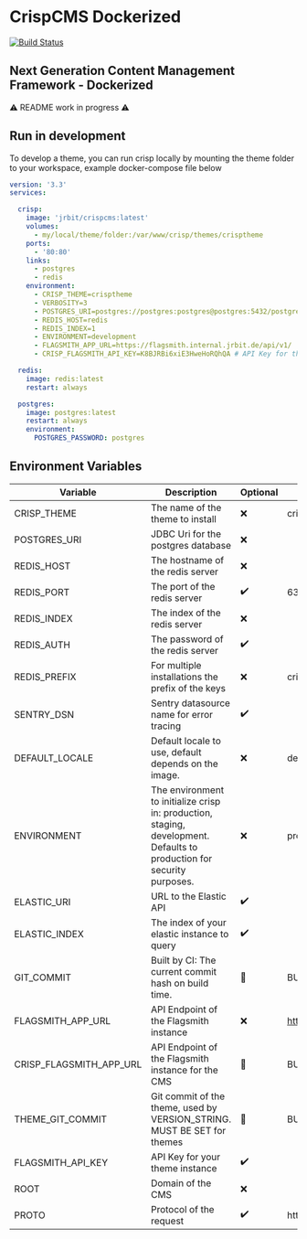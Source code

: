 # CrispCMS Dockerized

[![Build Status](https://ci.internal.jrbit.de/api/badges/crispcms/core/status.svg)](https://ci.internal.jrbit.de/crispcms/core)

<h2>Next Generation Content Management Framework - Dockerized</h2>

⚠️ README work in progress ⚠️

## Run in development

To develop a theme, you can run crisp locally by mounting the theme folder to your workspace, example docker-compose file below

```yaml
version: '3.3'
services:

  crisp:
    image: 'jrbit/crispcms:latest'
    volumes:
      - my/local/theme/folder:/var/www/crisp/themes/crisptheme
    ports:
      - '80:80'
    links:
      - postgres
      - redis
    environment:
      - CRISP_THEME=crisptheme
      - VERBOSITY=3
      - POSTGRES_URI=postgres://postgres:postgres@postgres:5432/postgres
      - REDIS_HOST=redis
      - REDIS_INDEX=1
      - ENVIRONMENT=development
      - FLAGSMITH_APP_URL=https://flagsmith.internal.jrbit.de/api/v1/
      - CRISP_FLAGSMITH_API_KEY=K8BJRBi6xiE3HweHoRQhQA # API Key for the development environment

  redis:
    image: redis:latest
    restart: always

  postgres:
    image: postgres:latest
    restart: always
    environment:
      POSTGRES_PASSWORD: postgres

```

## Environment Variables

| Variable                | Description                                                                                                             | Optional | Default Value                               |
|-------------------------|-------------------------------------------------------------------------------------------------------------------------|----------|---------------------------------------------|
| CRISP_THEME             | The name of the theme to install                                                                                        | ❌        | crisptheme                                  |
| POSTGRES_URI            | JDBC Uri for the postgres database                                                                                      | ❌        |                                             |
| REDIS_HOST              | The hostname of the redis server                                                                                        | ❌        |                                             |
| REDIS_PORT              | The port of the redis server                                                                                            | ✔️       | 6379                                        |
| REDIS_INDEX             | The index of the redis server                                                                                           | ❌        |                                             |
| REDIS_AUTH              | The password of the redis server                                                                                        | ✔️       |                                             |
| REDIS_PREFIX            | For multiple installations the prefix of the keys                                                                       | ❌        | crispcms                                    |
| SENTRY_DSN              | Sentry datasource name for error tracing                                                                                | ✔️       |                                             |
| DEFAULT_LOCALE          | Default locale to use, default depends on the image.                                                                    | ❌        | de                                          |
| ENVIRONMENT             | The environment to initialize crisp in: production, staging, development. Defaults to production for security purposes. | ❌        | production                                  |
| ELASTIC_URI             | URL to the Elastic API                                                                                                  | ✔️       |                                             |
| ELASTIC_INDEX           | The index of your elastic instance to query                                                                             | ✔️       |                                             |
| GIT_COMMIT              | Built by CI: The current commit hash on build time.                                                                     | 🤖       | BUILT BY CI                                 |
| FLAGSMITH_APP_URL       | API Endpoint of the Flagsmith instance                                                                                  | ❌        | https://flagsmith.internal.jrbit.de/api/v1/ |
| CRISP_FLAGSMITH_APP_URL | API Endpoint of the Flagsmith instance for the CMS                                                                      | 🤖       | BUILT BY CI                                 |
| THEME_GIT_COMMIT        | Git commit of the theme, used by VERSION_STRING. MUST BE SET for themes                                                 | 🤖       | BUILT BY CI                                 |
| FLAGSMITH_API_KEY       | API Key for your theme instance                                                                                         | ✔️       |                                             |
| ROOT                    | Domain of the CMS                                                                                                       | ❌       |                                             |
| PROTO                   | Protocol of the request                                                                                                 | ✔️       | https                                       |
